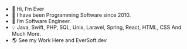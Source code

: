 - 👋 Hi, I’m Ever
- 👀 I have been Programming Software since 2010.
- 🌱 I’m Software Engineer.
- 💡 Java, Swift, PHP, SQL, Unix, Laravel, Spring, React, HTML, CSS And Much More.
- 🌎 See my Work Here and EverSoft.dev

<!---
Ever-CR/Ever-CR is a ✨ special ✨ repository because its `README.md` (this file) appears on your GitHub profile.
You can click the Preview link to take a look at your changes.
--->
